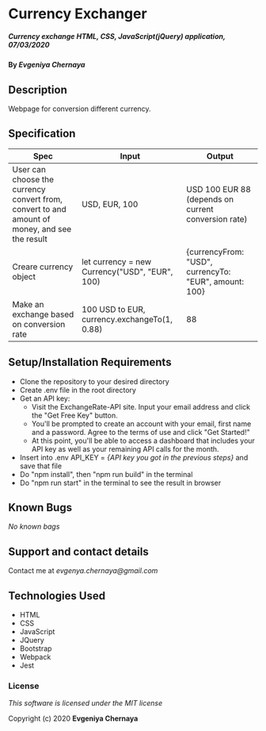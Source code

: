 # Currency Exchanger

##### Currency exchange HTML, CSS, JavaScript(jQuery) application, 07/03/2020

#### By _**Evgeniya Chernaya**_

## Description

Webpage for conversion different currency.

## Specification
| Spec | Input | Output |
| ------------- | ------------- | ------------- |
| User can choose the currency convert from, convert to and amount of money, and see the result | USD, EUR, 100 | USD 100 EUR 88 (depends on current conversion rate)|
| Creare currency object | let currency = new Currency("USD", "EUR", 100) | {currencyFrom: "USD", currencyTo: "EUR", amount: 100} |
| Make an exchange based on conversion rate | 100 USD to EUR, currency.exchangeTo(1, 0.88) | 88 |

## Setup/Installation Requirements

* Clone the repository to your desired directory
* Create .env file in the root directory
* Get an API key:
  * Visit the ExchangeRate-API site. Input your email address and click the "Get Free Key" button.
  * You'll be prompted to create an account with your email, first name and a password. Agree to the terms of use and click "Get Started!"
  * At this point, you'll be able to access a dashboard that includes your API key as well as your remaining API calls for the month.
* Insert into .env API_KEY = _{API key you got in the previous steps}_ and save that file
* Do "npm install", then "npm run build" in the terminal
* Do "npm run start" in the terminal to see the result in browser

## Known Bugs

_No known bags_

## Support and contact details

Contact me at _evgenya.chernaya@gmail.com_

## Technologies Used

  * HTML
  * CSS
  * JavaScript
  * JQuery
  * Bootstrap
  * Webpack
  * Jest

### License

_This software is licensed under the MIT license_

Copyright (c) 2020 **Evgeniya Chernaya**